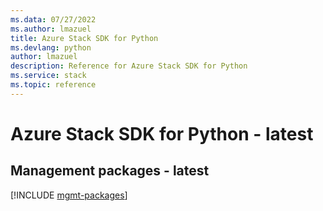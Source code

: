 ```yaml
---
ms.data: 07/27/2022
ms.author: lmazuel
title: Azure Stack SDK for Python
ms.devlang: python
author: lmazuel
description: Reference for Azure Stack SDK for Python
ms.service: stack
ms.topic: reference
---
```

# Azure Stack SDK for Python - latest

## Management packages - latest
[!INCLUDE [mgmt-packages](stack-mgmt-index.md)]